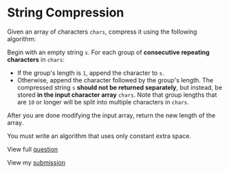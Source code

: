 # **String Compression**

Given an array of characters `chars`, compress it using the following algorithm:

Begin with an empty string `s`. For each group of **consecutive repeating characters** in `chars`:

- If the group's length is `1`, append the character to `s`.
- Otherwise, append the character followed by the group's length.
  The compressed string `s` **should not be returned separately**, but instead, be stored **in the input character array** `chars`. Note that group lengths that are `10` or longer will be split into multiple characters in `chars`.

After you are done modifying the input array, return the new length of the array.

You must write an algorithm that uses only constant extra space.

View full [question](https://leetcode.com/problems/string-compression?envType=study-plan-v2&envId=leetcode-75)

View my [submission](https://leetcode.com/problems/string-compression/submissions/1480381941)

